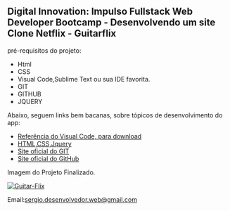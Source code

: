 <h2>Digital Innovation: Impulso Fullstack Web Developer Bootcamp - Desenvolvendo um site Clone Netflix - Guitarflix</h2>

 pré-requisitos do projeto:

* Html
* CSS
* Visual Code,Sublime Text ou sua IDE favorita.
* GIT
* GITHUB
* JQUERY

Abaixo, seguem links bem bacanas, sobre tópicos de desenvolvimento do app:

* [Referência do Visual Code, para download](https://code.visualstudio.com/)
* [HTML,CSS,Jquery](https://www.w3schools.com/)
* [Site oficial do GIT](https://git-scm.com/)
* [Site oficial do GitHub](http://github.com/)

Imagem do Projeto Finalizado.

<a href="https://ibb.co/R65Y1sy"><img src="https://i.ibb.co/fNcqbyv/Guitar-Flix.png" alt="Guitar-Flix" border="0" /></a>

Email:sergio.desenvolvedor.web@gmail.com
